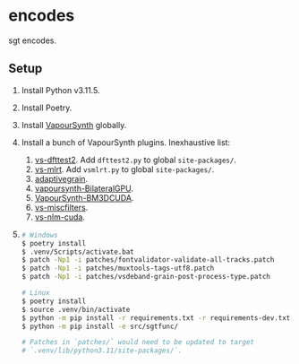 # encodes

sgt encodes.

## Setup

1. Install Python v3.11.5.
2. Install Poetry.
3. Install [VapourSynth][] globally.
4. Install a bunch of VapourSynth plugins. Inexhaustive list:
    1. [vs-dfttest2][]. Add `dfttest2.py` to global `site-packages/`.
    2. [vs-mlrt][]. Add `vsmlrt.py` to global `site-packages/`.
    3. [adaptivegrain][].
    4. [vapoursynth-BilateralGPU][].
    5. [VapourSynth-BM3DCUDA][].
    6. [vs-miscfilters][].
    7. [vs-nlm-cuda][].
5.
    ```bash
    # Windows
    $ poetry install
    $ .venv/Scripts/activate.bat
    $ patch -Np1 -i patches/fontvalidator-validate-all-tracks.patch
    $ patch -Np1 -i patches/muxtools-tags-utf8.patch
    $ patch -Np1 -i patches/vsdeband-grain-post-process-type.patch
    ```

    ```bash
    # Linux
    $ poetry install
    $ source .venv/bin/activate
    $ python -m pip install -r requirements.txt -r requirements-dev.txt
    $ python -m pip install -e src/sgtfunc/

    # Patches in `patches/` would need to be updated to target
    # `.venv/lib/python3.11/site-packages/`.
    ```



   [VapourSynth]: https://github.com/vapoursynth/vapoursynth
   [vs-dfttest2]: https://github.com/AmusementClub/vs-dfttest2
   [vs-mlrt]: https://github.com/AmusementClub/vs-mlrt
   [adaptivegrain]: https://github.com/Irrational-Encoding-Wizardry/adaptivegrain
   [vapoursynth-BilateralGPU]: https://github.com/Rational-Encoding-Thaumaturgy/vapoursynth-BilateralGPU
   [VapourSynth-BM3DCUDA]: https://github.com/WolframRhodium/VapourSynth-BM3DCUDA
   [vs-miscfilters]: https://github.com/vapoursynth/vs-miscfilters-obsolete
   [vs-nlm-cuda]: https://github.com/AmusementClub/vs-nlm-cuda
